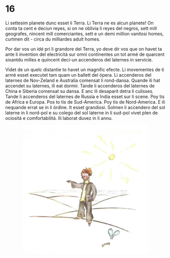 # 16

Li settesim planete dunc esset li Terra. Li Terra ne es alcun planete! On conta ta cent e deciun reyes, si on ne oblivia li reyes del negros, sett mill geografes, nincent mill comerciantes, sett e un demi million vanitosi homes, curtmen dit - circa du milliardes adult homes.

Por dar vos un idé pri li grandore del Terra, yo deve dir vos que on havet ta ante li invention del electricitá sur omni continentes un tot armé de quarcent sixantdu milles e quincent deci-un accenderos del laternes in servicie.

Videt de un quelc distantie to havet un magnific efecte. Li movementes de ti armé esset executet tam quam un ballett del ópera. Li accenderos del laternes de Nov-Zeland e Australia comensat li
rond-dansa. Quande ili hat accendet su laternes, ili eat dormir. Tande li accenderos del laternes de China e Siberia comensat su dansa. E anc ili desaparit detra li culisses. Tande li accenderos del
laternes de Russia e India esset sur li scene. Poy tis de Africa e Europa. Pos to tis de Sud-America. Poy tis de Nord-America. E ili nequande errat se in li órdine. It esset grandiosi. Solmen li accendero del sol laterne in li nord-pol e su colego del sol laterne in li sud-pol vivet plen de ociositá e comfortabilitá. Ili laborat duvez in li annu.

<p style="text-align:center;"><img src="img/16-1.png"></p>
